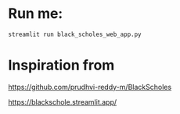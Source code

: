 # Run me:
`streamlit run black_scholes_web_app.py`

# Inspiration from
https://github.com/prudhvi-reddy-m/BlackScholes

https://blackschole.streamlit.app/
